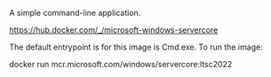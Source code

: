 A simple command-line application.


https://hub.docker.com/_/microsoft-windows-servercore

The default entrypoint is for this image is Cmd.exe. To run the image:

docker run mcr.microsoft.com/windows/servercore:ltsc2022

